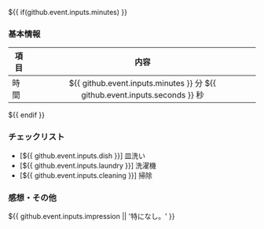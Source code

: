 ${{ if(github.event.inputs.minutes) }}
### 基本情報
| 項目 | 内容 |
| --- | :---: |
| 時間 | ${{ github.event.inputs.minutes }} 分 ${{ github.event.inputs.seconds }} 秒 |
${{ endif }}

### チェックリスト
* [${{ github.event.inputs.dish }}] 皿洗い
* [${{ github.event.inputs.laundry }}] 洗濯機
* [${{ github.event.inputs.cleaning }}] 掃除

### 感想・その他
${{ github.event.inputs.impression || '特になし。' }}
